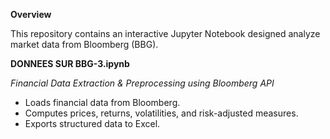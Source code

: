 **Overview**

This repository contains an interactive Jupyter Notebook designed analyze market data from Bloomberg (BBG).             

**DONNEES SUR BBG-3.ipynb**   

*Financial Data Extraction & Preprocessing using Bloomberg API*  

* Loads financial data from Bloomberg.         
* Computes prices, returns, volatilities, and risk-adjusted measures.   
* Exports structured data to Excel.     
